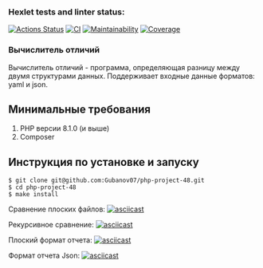 ### Hexlet tests and linter status:
[![Actions Status](https://github.com/Gubanov07/php-project-48/actions/workflows/hexlet-check.yml/badge.svg)](https://github.com/Gubanov07/php-project-48/actions) 
[![CI](https://github.com/Gubanov07/php-project-48/actions/workflows/CI.yml/badge.svg)](https://github.com/Gubanov07/php-project-48/actions/workflows/CI.yml) 
[![Maintainability](https://sonarcloud.io/api/project_badges/measure?project=Gubanov07_php-project-48&metric=sqale_rating)](https://sonarcloud.io/summary/new_code?id=Gubanov07_php-project-48) 
[![Coverage](https://sonarcloud.io/component_measures?id=Gubanov07_php-project-48&metric=new_coverage.svg)](https://sonarcloud.io/summary/new_code?id=Gubanov07_php-project-48)

### Вычислитель отличий
Вычислитель отличий - программа, определяющая разницу между двумя структурами данных.
Поддерживает входные данные форматов: yaml и json.

## Минимальные требования
1. PHP версии 8.1.0 (и выше)
2. Composer

## Инструкция по установке и запуску
```
$ git clone git@github.com:Gubanov07/php-project-48.git
$ cd php-project-48
$ make install
```

Сравнение плоских файлов:
[![asciicast](https://asciinema.org/a/ALK1w8t2yNl28Wrn8GPtORdEt.svg)](https://asciinema.org/a/ALK1w8t2yNl28Wrn8GPtORdEt)

Рекурсивное сравнение:
[![asciicast](https://asciinema.org/a/0tA1IMIPVvd7FjfIDWi6oiGmO.svg)](https://asciinema.org/a/0tA1IMIPVvd7FjfIDWi6oiGmO)

Плоский формат отчета:
[![asciicast](https://asciinema.org/a/iIe9zZ0aZe8isBKO8PO72iYeU.svg)](https://asciinema.org/a/iIe9zZ0aZe8isBKO8PO72iYeU)

Формат отчета Json:
[![asciicast](https://asciinema.org/a/HfNLKEziQ5Fk6cHIRtEZ05oKH.svg)](https://asciinema.org/a/HfNLKEziQ5Fk6cHIRtEZ05oKH)